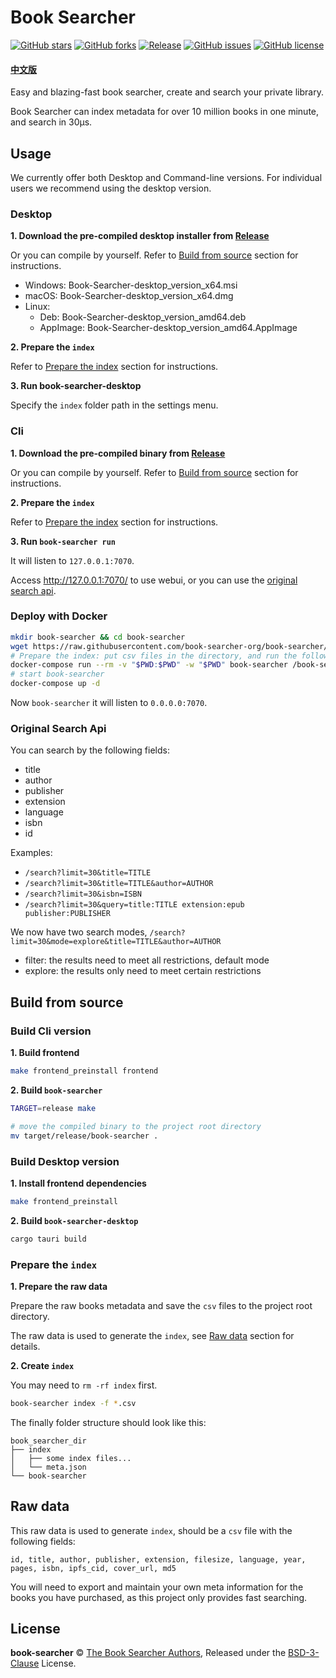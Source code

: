 # Book Searcher

[![GitHub stars](https://img.shields.io/github/stars/book-searcher-org/book-searcher)](https://github.com/book-searcher-org/book-searcher/stargazers)
[![GitHub forks](https://img.shields.io/github/forks/book-searcher-org/book-searcher)](https://github.com/book-searcher-org/book-searcher/network)
[![Release](https://img.shields.io/github/release/book-searcher-org/book-searcher)](https://github.com/book-searcher-org/book-searcher/releases)
[![GitHub issues](https://img.shields.io/github/issues/book-searcher-org/book-searcher)](https://github.com/book-searcher-org/book-searcher/issues)
[![GitHub license](https://img.shields.io/github/license/book-searcher-org/book-searcher)](https://github.com/book-searcher-org/book-searcher/blob/master/LICENSE)

#### [中文版](https://github.com/book-searcher-org/book-searcher/blob/master/README_zh.md)

Easy and blazing-fast book searcher, create and search your private library.

Book Searcher can index metadata for over 10 million books in one minute, and search in 30µs.

## Usage

We currently offer both Desktop and Command-line versions.
For individual users we recommend using the desktop version.

### Desktop

**1. Download the pre-compiled desktop installer from [Release](https://github.com/book-searcher-org/book-searcher/releases)**

Or you can compile by yourself. Refer to [Build from source](#build-desktop-version) section for instructions.

- Windows: Book-Searcher-desktop_version_x64.msi
- macOS: Book-Searcher-desktop_version_x64.dmg
- Linux:
    - Deb: Book-Searcher-desktop_version_amd64.deb
    - AppImage: Book-Searcher-desktop_version_amd64.AppImage

**2. Prepare the `index`**

Refer to [Prepare the index](#prepare-the-index) section for instructions.

**3. Run book-searcher-desktop**

Specify the `index` folder path in the settings menu.

### Cli

**1. Download the pre-compiled binary from [Release](https://github.com/book-searcher-org/book-searcher/releases)**

Or you can compile by yourself. Refer to [Build from source](#build-cli-version) section for instructions.

**2. Prepare the `index`**

Refer to [Prepare the index](#prepare-the-index) section for instructions.

**3. Run `book-searcher run`**

It will listen to `127.0.0.1:7070`.

Access http://127.0.0.1:7070/ to use webui, or you can use the [original search api](#original-search-api).

### Deploy with Docker

```bash
mkdir book-searcher && cd book-searcher
wget https://raw.githubusercontent.com/book-searcher-org/book-searcher/master/docker-compose.yml
# Prepare the index: put csv files in the directory, and run the following command to create index
docker-compose run --rm -v "$PWD:$PWD" -w "$PWD" book-searcher /book-searcher index -f *.csv
# start book-searcher
docker-compose up -d
```

Now `book-searcher` it will listen to `0.0.0.0:7070`.

### Original Search Api

You can search by the following fields:

- title
- author
- publisher
- extension
- language
- isbn
- id

Examples:

- `/search?limit=30&title=TITLE`
- `/search?limit=30&title=TITLE&author=AUTHOR`
- `/search?limit=30&isbn=ISBN`
- `/search?limit=30&query=title:TITLE extension:epub publisher:PUBLISHER`

We now have two search modes, `/search?limit=30&mode=explore&title=TITLE&author=AUTHOR`

- filter: the results need to meet all restrictions, default mode
- explore: the results only need to meet certain restrictions

## Build from source

### Build Cli version

**1. Build frontend**

```bash
make frontend_preinstall frontend
```

**2. Build `book-searcher`**

```bash
TARGET=release make

# move the compiled binary to the project root directory
mv target/release/book-searcher .
```

### Build Desktop version

**1. Install frontend dependencies**

```bash
make frontend_preinstall
```

**2. Build `book-searcher-desktop`**

```bash
cargo tauri build
```

### Prepare the `index`

**1. Prepare the raw data**

Prepare the raw books metadata and save the `csv` files to the project root directory.

The raw data is used to generate the `index`, see [Raw data](#raw-data) section for details.

**2. Create `index`**

You may need to `rm -rf index` first.

```bash
book-searcher index -f *.csv
```

The finally folder structure should look like this:

```
book_searcher_dir
├── index
│   ├── some index files...
│   └── meta.json
└── book-searcher
```

## Raw data

This raw data is used to generate `index`, should be a `csv` file with the following fields:

```
id, title, author, publisher, extension, filesize, language, year, pages, isbn, ipfs_cid, cover_url, md5
```

You will need to export and maintain your own meta information for the books you have purchased, as this project only provides fast searching.

## License

**book-searcher** © [The Book Searcher Authors](https://github.com/book-searcher-org/book-searcher/graphs/contributors), Released under the [BSD-3-Clause](./LICENSE) License.
